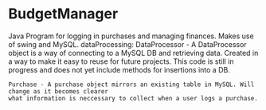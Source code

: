# BudgetManager
Java Program for logging in purchases and managing finances. Makes use of swing and MySQL.
dataProcessing:
	DataProcessor - A DataProcessor object is a way of connecting to a MySQL DB and retrieving data.
	Created in a way to make it easy to reuse for future projects. This code is still in progress and does
	not yet include methods for insertions into a DB.
	
	Purchase - A purchase object mirrors an existing table in MySQL. Will change as it becomes clearer
	what information is neccessary to collect when a user logs a purchase.
